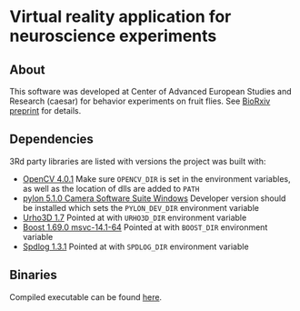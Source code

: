 # Virtual reality application for neuroscience experiments

## About
This software was developed at Center of Advanced European Studies and Research (caesar) for behavior experiments on fruit flies. See [BioRxiv preprint](https://www.biorxiv.org/content/10.1101/579813v1) for details.

## Dependencies
3Rd party libraries are listed with versions the project was built with:
 - [OpenCV 4.0.1](https://opencv.org/releases.html)
Make sure ```OPENCV_DIR``` is set in the environment variables, as well as the location of dlls are added to ```PATH```
 - [pylon 5.1.0 Camera Software Suite Windows](https://www.baslerweb.com/en/products/software/basler-pylon-camera-software-suite/)
Developer version should be installed which sets the ```PYLON_DEV_DIR``` environment variable
- [Urho3D 1.7](https://urho3d.github.io/)
Pointed at with ```URHO3D_DIR``` environment variable
 - [Boost 1.69.0 msvc-14.1-64](https://sourceforge.net/projects/boost/files/boost-binaries/1.69.0/)
Pointed at with ```BOOST_DIR``` environment variable
- [Spdlog 1.3.1](https://github.com/gabime/spdlog/releases)
Pointed at with ```SPDLOG_DIR``` environment variable

## Binaries
Compiled executable can be found [here](https://www.dropbox.com/s/t2tm57fk4ukl18k/nc-vr.zip?dl=0).
